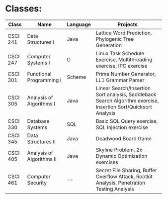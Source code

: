 # Classes:

| Class | Name | Language | Projects |
|---|---|---|---|
| CSCI 241 | Data Structures I | Java | Lattice Word Prediction, Phylogenic Tree Generation |
| CSCI 247 | Computer Systems I | C | Linux Task Schedule Exercise, Multithreading exercise, IPC exercise |
| CSCI 301 | Functional Programming I | Scheme | Prime Number Generator, LL1 Grammar Parser |
| CSCI 305 | Analysis of Algorithms I | Java | Linear Search/Insertion Sort analysis, Saddleback Search Algorithm exercise, Insertion Sort/Quicksort Analysis |
| CSCI 330 | Database Systems | SQL | Basic SQL Query exercise, SQL Injection exercise |
| CSCI 345 | Data Structures II | Java | Deadwood Board Game |
| CSCI 405 | Analysis of Algorithms II | Java | Skyline Problem, 2x Dynamic Optimization exercises |
| CSCI 461 | Computer Security | -- | Secret File Sharing, Buffer Overflow Attack, Rootkit Analysis, Penetration Testing Analysis |
